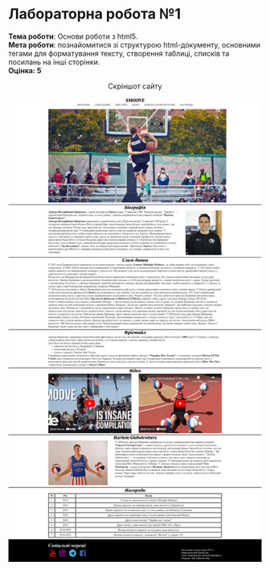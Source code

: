 <h1>Лабораторна робота №1</h1>
<b>Тема роботи</b>: Основи роботи з html5.<br>
<b>Мета роботи</b>: познайомитися зі структурою html-документу, основними тегами
для форматування тексту, створення таблиці, списків та посилань на інші сторінки.<br>
<b>Оцінка: 5</b><br>

<p align="center">Скріншот сайту</p>
<img src="https://github.com/karkuh/KPI_works/blob/master/3_sem/web_technologies_and_web_design/Reports/lab1_photo/photo_website.png">
